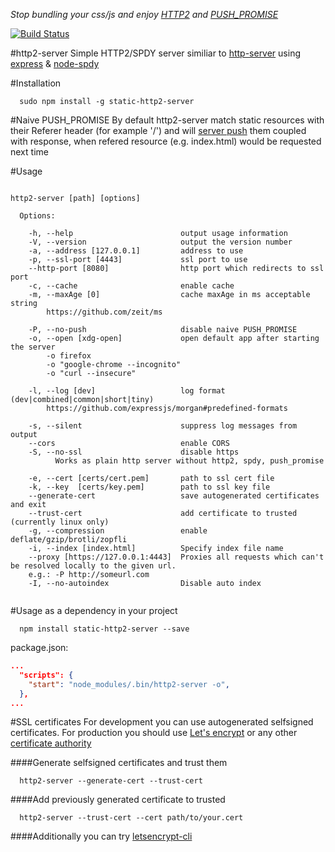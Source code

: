 *Stop bundling your css/js and enjoy [HTTP2](https://http2.github.io/) and [PUSH_PROMISE](http://httpwg.org/specs/rfc7540.html#PUSH_PROMISE)*

[![Build Status](https://travis-ci.org/slavaGanzin/http2-server.svg?branch=master)](https://travis-ci.org/slavaGanzin/http2-server)
<!-- [![](https://david-dm.org/slavaGanzin/http2-server.svg)](https://david-dm.org/slavaGanzin/http2-server) -->

#http2-server
Simple HTTP2/SPDY server similiar to [http-server](https://github.com/indexzero/http-server) using [express](https://github.com/expressjs/express) & [node-spdy](https://github.com/indutny/node-spdy)

#Installation
```
  sudo npm install -g static-http2-server
```
#Naive PUSH_PROMISE
By default http2-server match static resources with their Referer header (for example '/') and will [server push](https://http2.github.io/faq/#whats-the-benefit-of-server-push) them coupled with response, when refered resource (e.g. index.html) would be requested next time

#Usage

```

http2-server [path] [options]

  Options:

    -h, --help                        output usage information
    -V, --version                     output the version number
    -a, --address [127.0.0.1]         address to use
    -p, --ssl-port [4443]             ssl port to use
    --http-port [8080]                http port which redirects to ssl port
    -c, --cache                       enable cache
    -m, --maxAge [0]                  cache maxAge in ms acceptable string
        https://github.com/zeit/ms
    
    -P, --no-push                     disable naive PUSH_PROMISE
    -o, --open [xdg-open]             open default app after starting the server
        -o firefox
        -o "google-chrome --incognito"
        -o "curl --insecure"
    
    -l, --log [dev]                   log format (dev|combined|common|short|tiny)
        https://github.com/expressjs/morgan#predefined-formats
    
    -s, --silent                      suppress log messages from output
    --cors                            enable CORS
    -S, --no-ssl                      disable https
          Works as plain http server without http2, spdy, push_promise
    
    -e, --cert [certs/cert.pem]       path to ssl cert file
    -k, --key  [certs/key.pem]        path to ssl key file
    --generate-cert                   save autogenerated certificates and exit
    --trust-cert                      add certificate to trusted (currently linux only)
    -g, --compression                 enable deflate/gzip/brotli/zopfli
    -i, --index [index.html]          Specify index file name
    --proxy [https://127.0.0.1:4443]  Proxies all requests which can't be resolved locally to the given url.
    e.g.: -P http://someurl.com
    -I, --no-autoindex                Disable auto index


```

#Usage as a dependency in your project

```
  npm install static-http2-server --save
```

package.json:
```json
...
  "scripts": {
    "start": "node_modules/.bin/http2-server -o",
  },
...
```

#SSL certificates
For development you can use autogenerated selfsigned certificates. For production you should use [Let's encrypt](https://letsencrypt.org/) or any other [certificate authority](https://en.wikipedia.org/wiki/Certificate_authority)


####Generate selfsigned certificates and trust them
```
  http2-server --generate-cert --trust-cert
```

####Add previously generated certificate to trusted
```
  http2-server --trust-cert --cert path/to/your.cert
```

####Additionally you can try
[letsencrypt-cli](https://github.com/Daplie/letsencrypt-cli)
